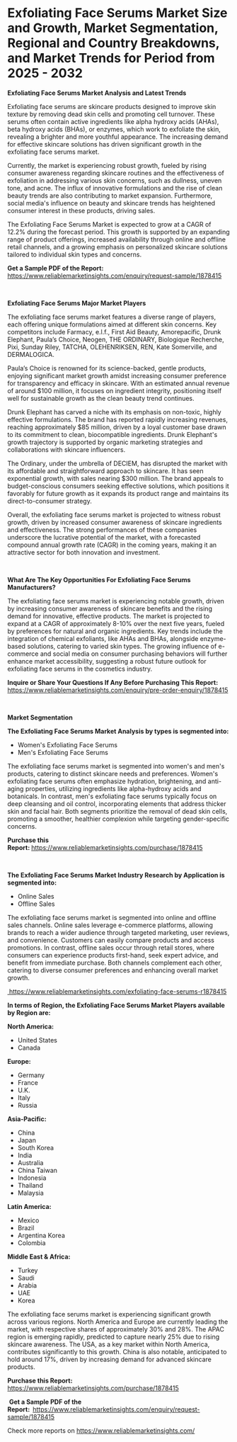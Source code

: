 <p><h1>Exfoliating Face Serums Market Size and Growth, Market Segmentation, Regional and Country Breakdowns, and Market Trends for Period from 2025 -  2032</h1></p><p><strong>Exfoliating Face Serums Market Analysis and Latest Trends</strong></p>
<p><p>Exfoliating face serums are skincare products designed to improve skin texture by removing dead skin cells and promoting cell turnover. These serums often contain active ingredients like alpha hydroxy acids (AHAs), beta hydroxy acids (BHAs), or enzymes, which work to exfoliate the skin, revealing a brighter and more youthful appearance. The increasing demand for effective skincare solutions has driven significant growth in the exfoliating face serums market.</p><p>Currently, the market is experiencing robust growth, fueled by rising consumer awareness regarding skincare routines and the effectiveness of exfoliation in addressing various skin concerns, such as dullness, uneven tone, and acne. The influx of innovative formulations and the rise of clean beauty trends are also contributing to market expansion. Furthermore, social media's influence on beauty and skincare trends has heightened consumer interest in these products, driving sales.</p><p>The Exfoliating Face Serums Market is expected to grow at a CAGR of 12.2% during the forecast period. This growth is supported by an expanding range of product offerings, increased availability through online and offline retail channels, and a growing emphasis on personalized skincare solutions tailored to individual skin types and concerns.</p></p>
<p><strong>Get a Sample PDF of the Report:&nbsp;</strong> <a href="https://www.reliablemarketinsights.com/enquiry/request-sample/1878415?utm_campaign=1937&utm_medium=2&utm_source=Github&utm_content=ia&utm_term=10022025&utm_id=exfoliating-face-serums">https://www.reliablemarketinsights.com/enquiry/request-sample/1878415</a></p>
<p>&nbsp;</p>
<p><strong>Exfoliating Face Serums Major Market Players</strong></p>
<p><p>The exfoliating face serums market features a diverse range of players, each offering unique formulations aimed at different skin concerns. Key competitors include Farmacy, e.l.f., First Aid Beauty, Amorepacific, Drunk Elephant, Paula’s Choice, Neogen, THE ORDINARY, Biologique Recherche, Pixi, Sunday Riley, TATCHA, OLEHENRIKSEN, REN, Kate Somerville, and DERMALOGICA. </p><p>Paula’s Choice is renowned for its science-backed, gentle products, enjoying significant market growth amidst increasing consumer preference for transparency and efficacy in skincare. With an estimated annual revenue of around $100 million, it focuses on ingredient integrity, positioning itself well for sustainable growth as the clean beauty trend continues. </p><p>Drunk Elephant has carved a niche with its emphasis on non-toxic, highly effective formulations. The brand has reported rapidly increasing revenues, reaching approximately $85 million, driven by a loyal customer base drawn to its commitment to clean, biocompatible ingredients. Drunk Elephant's growth trajectory is supported by organic marketing strategies and collaborations with skincare influencers.</p><p>The Ordinary, under the umbrella of DECIEM, has disrupted the market with its affordable and straightforward approach to skincare. It has seen exponential growth, with sales nearing $300 million. The brand appeals to budget-conscious consumers seeking effective solutions, which positions it favorably for future growth as it expands its product range and maintains its direct-to-consumer strategy.</p><p>Overall, the exfoliating face serums market is projected to witness robust growth, driven by increased consumer awareness of skincare ingredients and effectiveness. The strong performances of these companies underscore the lucrative potential of the market, with a forecasted compound annual growth rate (CAGR) in the coming years, making it an attractive sector for both innovation and investment.</p></p>
<p>&nbsp;</p>
<p><strong>What Are The Key Opportunities For Exfoliating Face Serums Manufacturers?</strong></p>
<p><p>The exfoliating face serums market is experiencing notable growth, driven by increasing consumer awareness of skincare benefits and the rising demand for innovative, effective products. The market is projected to expand at a CAGR of approximately 8-10% over the next five years, fueled by preferences for natural and organic ingredients. Key trends include the integration of chemical exfoliants, like AHAs and BHAs, alongside enzyme-based solutions, catering to varied skin types. The growing influence of e-commerce and social media on consumer purchasing behaviors will further enhance market accessibility, suggesting a robust future outlook for exfoliating face serums in the cosmetics industry.</p></p>
<p><strong>Inquire or Share Your Questions If Any Before Purchasing This Report:</strong> <a href="https://www.reliablemarketinsights.com/enquiry/pre-order-enquiry/1878415?utm_campaign=1937&utm_medium=2&utm_source=Github&utm_content=ia&utm_term=10022025&utm_id=exfoliating-face-serums">https://www.reliablemarketinsights.com/enquiry/pre-order-enquiry/1878415</a></p>
<p>&nbsp;</p>
<p><strong>Market Segmentation</strong></p>
<p><strong>The Exfoliating Face Serums Market Analysis by types is segmented into:</strong></p>
<p><ul><li>Women's Exfoliating Face Serums</li><li>Men's Exfoliating Face Serums</li></ul></p>
<p><p>The exfoliating face serums market is segmented into women's and men's products, catering to distinct skincare needs and preferences. Women's exfoliating face serums often emphasize hydration, brightening, and anti-aging properties, utilizing ingredients like alpha-hydroxy acids and botanicals. In contrast, men's exfoliating face serums typically focus on deep cleansing and oil control, incorporating elements that address thicker skin and facial hair. Both segments prioritize the removal of dead skin cells, promoting a smoother, healthier complexion while targeting gender-specific concerns.</p></p>
<p><strong>Purchase this Report:&nbsp;</strong><a href="https://www.reliablemarketinsights.com/purchase/1878415?utm_campaign=1937&utm_medium=2&utm_source=Github&utm_content=ia&utm_term=10022025&utm_id=exfoliating-face-serums">https://www.reliablemarketinsights.com/purchase/1878415</a></p>
<p>&nbsp;</p>
<p><strong>The Exfoliating Face Serums Market Industry Research by Application is segmented into:</strong></p>
<p><ul><li>Online Sales</li><li>Offline Sales</li></ul></p>
<p><p>The exfoliating face serums market is segmented into online and offline sales channels. Online sales leverage e-commerce platforms, allowing brands to reach a wider audience through targeted marketing, user reviews, and convenience. Customers can easily compare products and access promotions. In contrast, offline sales occur through retail stores, where consumers can experience products first-hand, seek expert advice, and benefit from immediate purchase. Both channels complement each other, catering to diverse consumer preferences and enhancing overall market growth.</p></p>
<p><a href="https://www.reliablemarketinsights.com/exfoliating-face-serums-r1878415?utm_campaign=1937&utm_medium=2&utm_source=Github&utm_content=ia&utm_term=10022025&utm_id=exfoliating-face-serums">&nbsp;https://www.reliablemarketinsights.com/exfoliating-face-serums-r1878415</a></p>
<p><strong>In terms of Region, the Exfoliating Face Serums Market Players available by Region are:</strong></p>
<p>
    <p> <strong> North America: </strong>
        <ul>
            <li>United States</li>
            <li>Canada</li>
        </ul>
        </p> 
    <p> <strong> Europe: </strong>
        <ul>
            <li>Germany</li>
            <li>France</li>
            <li>U.K.</li>
            <li>Italy</li>
            <li>Russia</li>
        </ul>
        </p> 
    <p> <strong> Asia-Pacific: </strong>
        <ul>
            <li>China</li>
            <li>Japan</li>
            <li>South Korea</li>
            <li>India</li>
            <li>Australia</li>
            <li>China Taiwan</li>
            <li>Indonesia</li>
            <li>Thailand</li>
            <li>Malaysia</li>
        </ul>
        </p> 
    <p> <strong> Latin America: </strong>
        <ul>
            <li>Mexico</li>
            <li>Brazil</li>
            <li>Argentina Korea</li>
            <li>Colombia</li>
        </ul>
        </p> 
    <p> <strong> Middle East & Africa: </strong>
        <ul>
            <li>Turkey</li>
            <li>Saudi</li>
            <li>Arabia</li>
            <li>UAE</li>
            <li>Korea</li>
        </ul>
    </p>
    </p>
<p><p>The exfoliating face serums market is experiencing significant growth across various regions. North America and Europe are currently leading the market, with respective shares of approximately 30% and 28%. The APAC region is emerging rapidly, predicted to capture nearly 25% due to rising skincare awareness. The USA, as a key market within North America, contributes significantly to this growth. China is also notable, anticipated to hold around 17%, driven by increasing demand for advanced skincare products.</p></p>
<p><strong>Purchase this Report: </strong><a href="https://www.reliablemarketinsights.com/purchase/1878415?utm_campaign=1937&utm_medium=2&utm_source=Github&utm_content=ia&utm_term=10022025&utm_id=exfoliating-face-serums">https://www.reliablemarketinsights.com/purchase/1878415</a></p>
<p>&nbsp;<strong>Get a Sample PDF of the Report:&nbsp;&nbsp;</strong><a href="https://www.reliablemarketinsights.com/enquiry/request-sample/1878415?utm_campaign=1937&utm_medium=2&utm_source=Github&utm_content=ia&utm_term=10022025&utm_id=exfoliating-face-serums">https://www.reliablemarketinsights.com/enquiry/request-sample/1878415</a></p>
<p><strong></strong></p>
<p>Check more reports on <a href="https://www.reliablemarketinsights.com/?utm_campaign=1937&utm_medium=2&utm_source=Github&utm_content=ia&utm_term=10022025&utm_id=exfoliating-face-serums">https://www.reliablemarketinsights.com/</a></p>
